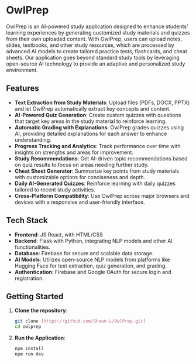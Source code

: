# OwlPrep

OwlPrep is an AI-powered study application designed to enhance students' learning experiences by generating customized study materials and quizzes from their own uploaded content. With OwlPrep, users can upload notes, slides, textbooks, and other study resources, which are processed by advanced AI models to create tailored practice tests, flashcards, and cheat sheets. Our application goes beyond standard study tools by leveraging open-source AI technology to provide an adaptive and personalized study environment.

## Features

- **Text Extraction from Study Materials**: Upload files (PDFs, DOCX, PPTX) and let OwlPrep automatically extract key concepts and content.
- **AI-Powered Quiz Generation**: Create custom quizzes with questions that target key areas in the study material to reinforce learning.
- **Automatic Grading with Explanations**: OwlPrep grades quizzes using AI, providing detailed explanations for each answer to enhance understanding.
- **Progress Tracking and Analytics**: Track performance over time with insights on strengths and areas for improvement.
- **Study Recommendations**: Get AI-driven topic recommendations based on quiz results to focus on areas needing further study.
- **Cheat Sheet Generator**: Summarize key points from study materials with customizable options for conciseness and depth.
- **Daily AI-Generated Quizzes**: Reinforce learning with daily quizzes tailored to recent study activities.
- **Cross-Platform Compatibility**: Use OwlPrep across major browsers and devices with a responsive and user-friendly interface.

## Tech Stack

- **Frontend**: JS React, with HTML/CSS
- **Backend**: Flask with Python, integrating NLP models and other AI functionalities.
- **Database**: Firebase for secure and scalable data storage.
- **AI Models**: Utilizes open-source NLP models from platforms like Hugging Face for text extraction, quiz generation, and grading.
- **Authentication**: Firebase and Google OAuth for secure login and registration.

## Getting Started

1. **Clone the repository**:  
   ```bash
   git clone [https://github.com/Shaun-L/OwlPrep.git]
   cd owlprep

2. **Run the Application**:
   ```bash
   npm install
   npm run dev
